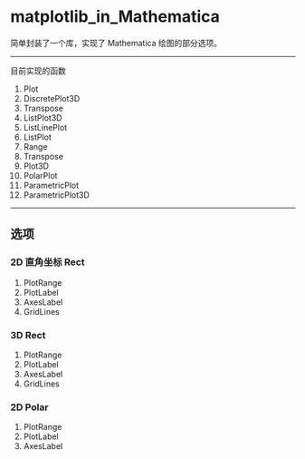 # matplotlib_in_Mathematica
简单封装了一个库，实现了 Mathematica 绘图的部分选项。

---

目前实现的函数

1. Plot
2. DiscretePlot3D
3. Transpose
4. ListPlot3D
5. ListLinePlot
6. ListPlot
7. Range
8. Transpose
9. Plot3D
10. PolarPlot
11. ParametricPlot
12. ParametricPlot3D

---

## 选项

### 2D 直角坐标 Rect

1. PlotRange
2. PlotLabel
3. AxesLabel
4. GridLines

### 3D Rect

1. PlotRange
2. PlotLabel
3. AxesLabel
4. GridLines

### 2D Polar

1. PlotRange
2. PlotLabel
3. AxesLabel

